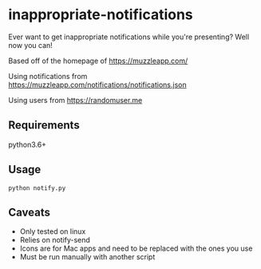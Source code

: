# inappropriate-notifications
Ever want to get inappropriate notifications while you're presenting? Well now you can!

Based off of the homepage of https://muzzleapp.com/

Using notifications from https://muzzleapp.com/notifications/notifications.json

Using users from https://randomuser.me

## Requirements
python3.6+

## Usage
`python notify.py`

## Caveats
* Only tested on linux
* Relies on notify-send
* Icons are for Mac apps and need to be replaced with the ones you use
* Must be run manually with another script
